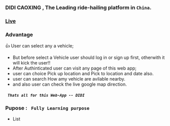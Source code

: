 ### DIDI CAOXING , The Leading ride-hailing platform in `China`.
### [Live](https://final-assignment-66726.web.app/)


### Advantage 
:+1: User can select any a vehicle; 
- But before select a Vehicle user should log in or sign up first, otherwith it will kick the user!!
- After Authinticated user can visit any page of this web app;
- user can choice Pick up location and Pick to location and date also.
- user can search How amy vehicle are avilable nearby.
- and also user can check the live google map direction.

##### ` Thats all for this Web-App -- DIDI`
### Pupose : ` Fully Learning purpose` 
- List 
<!-- Use `git status` to list all new or modified files that haven't yet been committed. -->


<!-- # The largest heading
## The second largest heading
###### The smallest heading -->